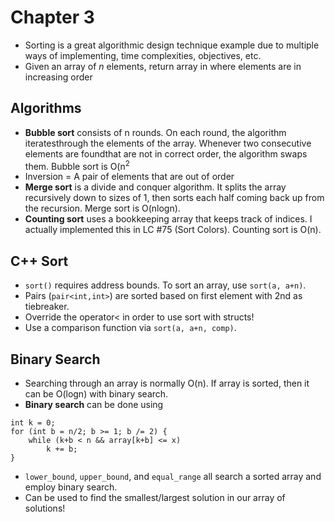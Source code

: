 Chapter 3
===
 * Sorting is a great algorithmic design technique example due to multiple ways of implementing, time complexities, objectives, etc.
 * Given an array of <i>n</i> elements, return array in where elements are in increasing order

Algorithms
---
 * <b>Bubble sort</b> consists of n rounds. On each round, the algorithm iteratesthrough the elements of the array. Whenever two consecutive elements are foundthat are not in correct order, the algorithm swaps them. Bubble sort is O(n<sup>2</sup>
 * Inversion = A pair of elements that are out of order
 * <b>Merge sort</b> is a divide and conquer algorithm. It splits the array recursively down to sizes of 1, then sorts each half coming back up from the recursion. Merge sort is O(nlogn).
 * <b>Counting sort</b> uses a bookkeeping array that keeps track of indices. I actually implemented this in LC #75 (Sort Colors). Counting sort is O(n).

C++ Sort
---
 * `sort()` requires address bounds. To sort an array, use `sort(a, a+n)`. 
 * Pairs (`pair<int,int>`) are sorted based on first element with 2nd as tiebreaker.
 * Override the operator< in order to use sort with structs!
 * Use a comparison function via `sort(a, a+n, comp)`.

Binary Search
--- 
 * Searching through an array is normally O(n). If array is sorted, then it can be O(logn) with binary search.
 * <b>Binary search</b> can be done using 
```
int k = 0; 
for (int b = n/2; b >= 1; b /= 2) {
	while (k+b < n && array[k+b] <= x) 
		k += b;
} 
```
 * `lower_bound`, `upper_bound`, and `equal_range` all search a sorted array and employ binary search.
 * Can be used to find the smallest/largest solution in our array of solutions!
